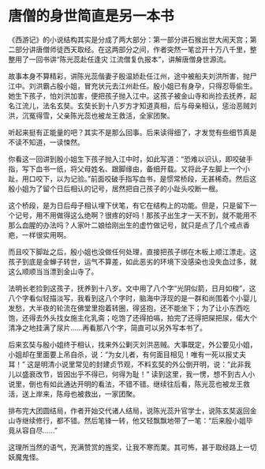 # 唐僧的身世简直是另一本书

《西游记》的小说结构其实是分成了两大部分：第一部分讲石猴出世大闹天宫；第二部分讲唐僧师徒西天取经。在这两部分之间，作者突然一笔岔开十万八千里，整整用了一回书讲“陈光蕊赴任逢灾 江流僧复仇报本”，讲解唐僧身世源流。 

故事本身不算精彩，讲陈光蕊偕妻子殷温娇赴任江州，途中被船夫刘洪所害，抛尸江中。刘洪霸占殷小姐，冒充状元去江州赴任。殷小姐已有身孕，只得忍辱偷生。她生下孩子，怕刘洪加害，便把孩子抛入江中。这孩子被金山寺和尚捡去抚养，起名江流儿，法名玄奘。玄奘长到十八岁方才知道真相，后与母亲相认，惩治恶贼刘洪，沉冤得雪，父亲陈光蕊也被龙王救活，全家团聚。 

听起来挺有正能量的吧？其实不是那么回事。后来读得细了，才发觉有些细节真是不读不知道，一读悚然。 

你看这一回讲到殷小姐生下孩子抛入江中时，如此写道：“恐难以识认，即咬破手指，写下血书一纸，将父母姓名、跟脚缘由，备细开载。又将此子左脚上一个小趾，用口咬下，以为记验。”前面咬破手指写血书，是惯常桥段，无甚稀奇。然后这殷小姐为了留个日后相认的记号，居然把自己孩子的小趾头咬断一根。 

这个桥段，是为日后母子相认埋下伏笔，有它在结构上的功能。但是，只是留下一个记号，用不用做得这么绝啊？很疼的好吗！那孩子出生才一天不到，就不能用不那么血腥的办法吗？人家叶二娘给刚出生的虚竹做记号，就只是点了几个戒点香疤，一样很实用啊。 

而且咬下脚趾之后，殷小姐也没做任何处理，直接把孩子绑在木板上顺江漂走。这孩子到底是金蝉子转世，运气不算差，如此恶劣的环境下没感染也没失血过多，就这么顺顺当当漂到金山寺了。 

法明长老捡到这孩子，抚养到十八岁。文中用了八个字“光阴似箭，日月如梭”，这八个字看似轻描淡写，我看到这八个字时，脑海中浮现的是一群和尚围着个小婴儿发愁，大半夜的轮流在佛堂里抱着转圈，得竖抱，还不能坐下；为了让小东西吃饱，还得去外头找女施主化乳斋；吃饱了还得拍嗝，拍完了还得把屎把尿，偌大个清净之地挂满了尿片……再看那八个字，简直可以另外写本书了。 

后来玄奘与殷小姐终于相认，找来外公剿灭刘洪恶贼。大事既定，外公要见小姐，小姐却在里面要上吊自杀，说：“为女儿者，有何面目相见！唯有一死以报丈夫耳！” 这是明清小说里常见的封建贞节观，不料玄奘的外公倒开明，说：“此非我儿以盛衰改节，皆因出乎不得已，何得为耻！” 读到这里，我一愣，想不到古人小说里，倒也有如此通达开明的看法，不错不错。继续往后看，陈光蕊也被龙王救活，送上岸来，陈母也被救出，一家团聚。 

排布完大团圆结局，作者开始交代诸人结局，说陈光蕊升官学士，说陈玄奘返回金山寺继续修行，都不错。然后笔锋一转，他又轻飘飘地带了一笔：“后来殷小姐毕竟从容自尽……” 

这理所当然的语气，充满赞赏的旌奖，让我不寒而栗。其可怖，甚于取经路上一切妖魔鬼怪。